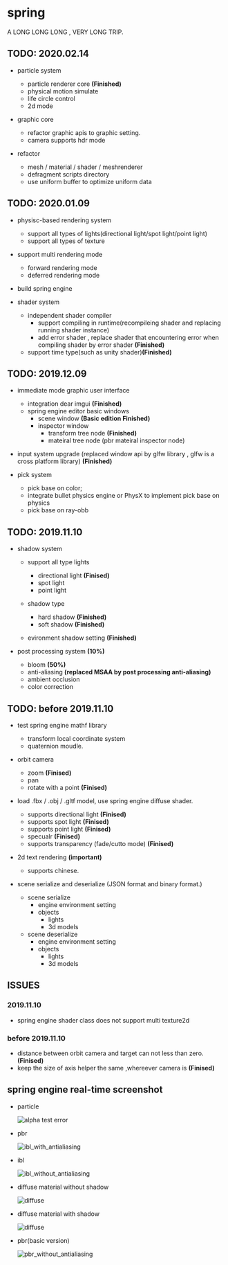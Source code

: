
# spring

A LONG LONG LONG , VERY LONG TRIP.

## TODO: 2020.02.14

- particle system
    - particle renderer core **(Finished)**
    - physical motion simulate
    - life circle control
    - 2d mode

- graphic core
    - refactor graphic apis to graphic setting.
    - camera supports hdr mode

- refactor 
    - mesh / material / shader / meshrenderer
    - defragment scripts directory 
    - use uniform buffer to optimize uniform data

## TODO: 2020.01.09

- physisc-based rendering system
    - support all types of lights(directional light/spot light/point light)
    - support all types of texture
    
- support multi rendering mode 
    - forward rendering mode
    - deferred rendering mode

- build spring engine

- shader system 
    - independent shader compiler
        - support compiling in runtime(recompileing shader and replacing running shader instance)
        - add error shader , replace shader that encountering error when compiling shader by error shader **(Finished)**
    - support time type(such as unity shader)**(Finished)**

## TODO: 2019.12.09

- immediate mode graphic user interface
    - integration dear imgui **(Finished)**
    - spring engine editor basic windows
        - scene window **(Basic edition Finished)**
        - inspector window
            - transform tree node **(Finished)**
            - mateiral tree node (pbr mateiral inspector node)

- input system upgrade (replaced window api by glfw library , glfw is a cross platform library) **(Finished)**

- pick system
    - pick base on color;
    - integrate bullet physics engine or PhysX to implement pick base on physics
    - pick base on ray-obb

## TODO: 2019.11.10

- shadow system
    - support all type lights
        - directional light **(Finised)**
        - spot light
        - point light

    - shadow type
        - hard shadow **(Finished)**
        - soft shadow **(Finished)**

    - evironment shadow setting **(Finished)**

- post processing system **(10%)**
    - bloom **(50%)**
    - anti-aliasing **(replaced MSAA by post processing anti-aliasing)**
    - ambient occlusion
    - color correction

## TODO: before 2019.11.10

- test spring engine mathf library
    - transform local coordinate system
    - quaternion moudle.

- orbit camera 
    - zoom **(Finised)**
    - pan
    - rotate with a point **(Finised)**

- load .fbx / .obj / .gltf model, use spring engine diffuse shader.
    - supports directional light **(Finised)**
    - supports spot light **(Finised)**
    - supports point light **(Finised)**
    - specualr **(Finised)**
    - supports transparency (fade/cutto mode) **(Finised)**

- 2d text rendering **(important)**
    - supports chinese.

- scene serialize and deserialize (JSON format and binary format.)
    - scene serialize
        - engine environment setting
        - objects
            - lights
            - 3d models
    - scene deserialize
        - engine environment setting
        - objects
            - lights
            - 3d models 
    
## ISSUES

### 2019.11.10

- spring engine shader class does not support multi texture2d

### before 2019.11.10

- distance between orbit camera and target can not less than zero. **(Finised)**
- keep the size of axis helper the same ,whereever camera is **(Finised)**

## spring engine real-time screenshot

-   particle
    
    ![alpha test error](/screenshot/spring%20engine%20realtime%20screenshot_06.jpg)

-   pbr
    
    ![ibl_with_antialiasing](/screenshot/spring%20engine%20realtime%20screenshot_05.png)

-   ibl
    
    ![ibl_without_antialiasing](/screenshot/spring%20engine%20realtime%20screenshot_04.jpg)

-   diffuse material without shadow
    
    ![diffuse](/screenshot/spring%20engine%20realtime%20screenshot_01.PNG)

-   diffuse material with shadow
    
    ![diffuse](/screenshot/spring%20engine%20realtime%20screenshot_02.jpg)

-   pbr(basic version)
    
    ![pbr_without_antialiasing](/screenshot/spring%20engine%20realtime%20screenshot_03.png)
